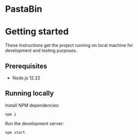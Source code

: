 # PastaBin

# Getting started

These instructions get the project running on local machine for development and testing purposes.

## Prerequisites

- Node.js 12.22

## Running locally

Install NPM dependencies:

```
npm i
```

Run the development server:

```
npm start
```